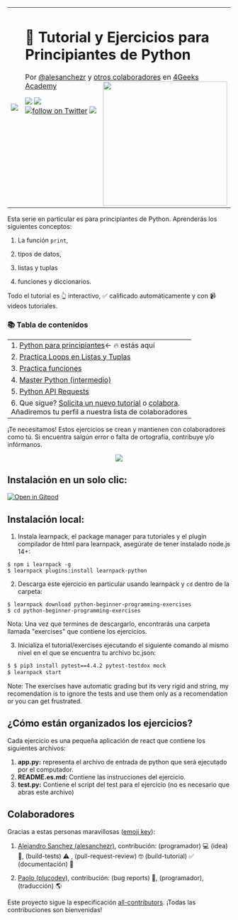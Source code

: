 <table>
  <tr>
    <td><img src="https://assets.breatheco.de/apis/img/images.php?blob&random&cat=icon&tags=4geeks,32"></td>
    <td>
      <h1> 🐍 Tutorial y Ejercicios para Principiantes de Python</h1>
      <p>Por <a href="https://twitter.com/alesanchezr">@alesanchezr</a> y <a href="https://github.com/4GeeksAcademy/python-beginner-programming-exercises/graphs/contributors">otros colaboradores</a> en <a href="http://4geeksacademy.co/">4Geeks Academy</a><a href="https://www.4geeksacademy.co"><img height="280" align="right" src="https://github.com/ElviraQDP/python-beginner-programming-exercises/blob/master/badge-python-bg.png"></a></p>
      <img src="https://img.shields.io/github/last-commit/4geeksacademy/python-beginner-programming-exercises" />
      <a href="https://breatheco.de"><img src="https://img.shields.io/badge/certified-BreatheCode-blue" /></a>
      <a href="https://twitter.com/alesanchezr"><img src="https://img.shields.io/twitter/follow/alesanchezr?style=social&logo=twitter" alt="follow on Twitter"></a>
      <a href="https://gitpod.io#https://github.com/4GeeksAcademy/python-beginner-programming-exercises.git"><img src="https://img.shields.io/badge/Gitpod-ready--to--code-blue?logo=gitpod" /></a>
    </td>
  </tr>
</table>

Esta serie en particular es para principiantes de Python. Aprenderás los siguientes conceptos:

1. La función `print`, 

2. tipos de datos, 

3. listas y tuplas

4. funciones y diccionarios.

Todo el tutorial es 👆 interactivo, ✅ calificado automáticamente y con 📹 videos tutoriales.

<h3>📚 Tabla de contenidos</h3>
<table>
  <tr><td>1. <a href="https://github.com/4GeeksAcademy/python-beginner-programming-exercises">Python para principiantes</a>← 🔥 estás aquí </td></tr>
  <tr color="white"><td>2. <a href="https://github.com/4GeeksAcademy/python-lists-loops-programming-exercises">Practica Loops en Listas y Tuplas</a></td></tr>
  <tr><td>3. <a href="https://github.com/4GeeksAcademy/python-functions-programming-exercises">Practica funciones</a></td></tr>
  <tr><td>4. <a href="https://github.com/4GeeksAcademy/master-python-programming-exercises">Master Python (intermedio)</a></td></tr>
  <tr><td>5. <a href="https://github.com/4GeeksAcademy/python-http-requests-api-tutorial-exercises">Python API Requests</a></td></tr>
  <tr><td>6. Que sigue? <a href="https://github.com/4GeeksAcademy/About-4Geeks-Academy/issues/new">Solicita un nuevo tutorial</a> o <a href="https://github.com/4GeeksAcademy/About-4Geeks-Academy/labels/help%20wanted">colabora</a>.<br /> Añadiremos tu perfil a nuestra lista de colaboradores </td></tr>
</table>

¡Te necesitamos! Estos ejercicios se crean y mantienen con colaboradores como tú. Si encuentra salgún error o falta de ortografía, contribuye y/o infórmanos.

<p align="center">
  <a href="https://www.youtube.com/watch?v=GjQEotj3t6Y&list=PLCVs_S8Skwp9_apbj_ls2euakDALiWqSN"><img src="https://github.com/4GeeksAcademy/python-beginner-programming-exercises/blob/master/python-intro.gif?raw=true"></a>
</p>

## Instalación en un solo clic:

[![Open in Gitpod](https://gitpod.io/button/open-in-gitpod.svg)](https://gitpod.io#https://github.com/4GeeksAcademy/python-beginner-programming-exercises.git)

## Instalación local:

1. Instala learnpack, el package manager para tutoriales y el plugin compilador de html para learnpack, asegúrate de tener instalado node.js 14+:

```
$ npm i learnpack -g
$ learnpack plugins:install learnpack-python
```

2.  Descarga este ejercicio en particular usando learnpack y `cd` dentro de la carpeta:

```
$ learnpack download python-beginner-programming-exercises
$ cd python-beginner-programming-exercises
```

Nota: Una vez que termines de descargarlo, encontrarás una carpeta llamada "exercises" que contiene los ejercicios. 

3. Inicializa el tutorial/exercises ejecutando el siguiente comando al mismo nivel en el que se encuentra tu archivo bc.json: 

```sh
$ $ pip3 install pytest==4.4.2 pytest-testdox mock
$ learnpack start
```

Note: The exercises have automatic grading but its very rigid and string, my recomendation is to ignore the tests and use them only as a recomendation or you can get frustrated.

## ¿Cómo están organizados los ejercicios?

Cada ejercicio es una pequeña aplicación de react que contiene los siguientes archivos:

1. **app.py:** representa el archivo de entrada de python que será ejecutado por el computador.
2. **README.es.md:** Contiene las instrucciones del ejercicio.
3. **test.py:** Contiene el script del test para el ejercicio (no es necesario que abras este archivo) 

## Colaboradores
 
Gracias a estas personas maravillosas ([emoji key](https://github.com/kentcdodds/all-contributors#emoji-key)):

1. [Alejandro Sanchez (alesanchezr)](https://github.com/alesanchezr), contribución: (programador) 💻 (idea) 🤔, (build-tests) ⚠️ , (pull-request-review) 🤓 (build-tutorial) ✅ (documentación) 📖

2. [Paolo (plucodev)](https://github.com/plucodev), contribución: (bug reports) 🐛, (programador), (traducción) 🌎

Este proyecto sigue la especificación [all-contributors](https://github.com/kentcdodds/all-contributors). ¡Todas las contribuciones son bienvenidas!